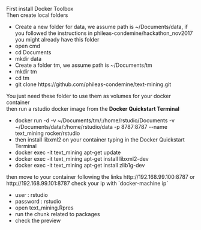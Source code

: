 First install Docker Toolbox<br>
Then create local folders
<ul>
<li> Create a new folder for data, we assume path is ~/Documents/data, if you followed the instructions in phileas-condemine/hackathon_nov2017 you might already have this folder
<li> open cmd
<li> cd Documents
<li> mkdir data
<li> Create a folder tm, we assume path is ~/Documents/tm
<li> mkdir tm
<li> cd tm
<li> git clone https://github.com/phileas-condemine/text-mining.git
</ul>
You just need these folder to use them as volumes for your docker container<br>
then run a rstudio docker image from the <b>Docker Quickstart Terminal</b><br>
<ul>
<li> docker run -d -v ~/Documents/tm/:/home/rstudio/Documents -v ~/Documents/data/:/home/rstudio/data -p 8787:8787 --name text_mining rocker/rstudio
<li>then install libxml2 on your container typing in the Docker Quickstart Terminal
<li> docker exec -it text_mining apt-get update
<li> docker exec -it text_mining apt-get install libxml2-dev
<li> docker exec -it text_mining apt-get install zlib1g-dev
</ul>
then move to your container following the links http://192.168.99.100:8787 or http://192.168.99.101:8787 check your ip with `docker-machine ip`
<ul>
<li> user : rstudio
<li> password : rstudio
<li> open text_mining.Rpres
<li> run the chunk related to packages
<li> check the preview
</ul>
